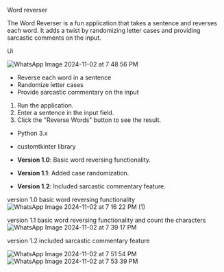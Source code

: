 Word reverser

The Word Reverser is a fun application that takes a sentence and reverses each word. It adds a twist by randomizing letter cases and providing sarcastic comments on the input.

Ui

![WhatsApp Image 2024-11-02 at 7 48 56 PM](https://github.com/user-attachments/assets/3f0340ad-5982-4c5c-9fe1-401e53a58f78)


- Reverse each word in a sentence
- Randomize letter cases
- Provide sarcastic commentary on the input

1. Run the application.
2. Enter a sentence in the input field.
3. Click the "Reverse Words" button to see the result.

- Python 3.x
- customtkinter library

- **Version 1.0**: Basic word reversing functionality.
- **Version 1.1**: Added case randomization.
- **Version 1.2**: Included sarcastic commentary feature.

version 1.0
basic word reversing functionality
![WhatsApp Image 2024-11-02 at 7 16 22 PM (1)](https://github.com/user-attachments/assets/cb0cb5b0-80e2-4d52-b96a-8b2caa87f755)

version 1.1
basic word reversing functionality and count the characters
![WhatsApp Image 2024-11-02 at 7 39 17 PM](https://github.com/user-attachments/assets/4318cdc5-4ad8-4a4a-ab32-b1c2fef855bd)

version 1.2
included sarcastic commentary feature

![WhatsApp Image 2024-11-02 at 7 51 54 PM](https://github.com/user-attachments/assets/f8670156-8259-44b2-af19-163c2e30d44c)
![WhatsApp Image 2024-11-02 at 7 53 39 PM](https://github.com/user-attachments/assets/735d900d-ff80-48fb-a5b0-35f15921b5a8)



